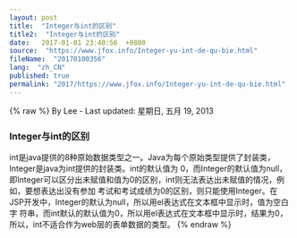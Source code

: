 ```yaml
---
layout: post
title:  "Integer与int的区别"
title2:  "Integer与int的区别"
date:   2017-01-01 23:40:56  +0800
source:  "https://www.jfox.info/Integer-yu-int-de-qu-bie.html"
fileName:  "20170100356"
lang:  "zh_CN"
published: true
permalink: "2017/https://www.jfox.info/Integer-yu-int-de-qu-bie.html"
---
```

{% raw %}
By Lee - Last updated: 星期日, 五月 19, 2013

### Integer与int的区别

int是java提供的8种原始数据类型之一。Java为每个原始类型提供了封装类，Integer是java为int提供的封装类。int的默认值为 0，而Integer的默认值为null，即Integer可以区分出未赋值和值为0的区别，int则无法表达出未赋值的情况，例如，要想表达出没有参加 考试和考试成绩为0的区别，则只能使用Integer。在JSP开发中，Integer的默认为null，所以用el表达式在文本框中显示时，值为空白字 符串，而int默认的默认值为0，所以用el表达式在文本框中显示时，结果为0，所以，int不适合作为web层的表单数据的类型。
{% endraw %}